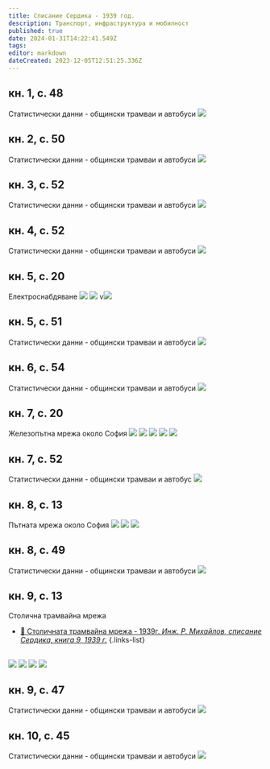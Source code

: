 ```yaml
---
title: Списание Сердика - 1939 год.
description: Транспорт, инфраструктура и мобилност
published: true
date: 2024-01-31T14:22:41.549Z
tags: 
editor: markdown
dateCreated: 2023-12-05T12:51:25.336Z
---
```


## кн. 1, с. 48
Статистически данни - общински трамваи и автобуси
<img src="http://46.10.181.183:1518/trinmo/literature/spisanie-serdika/1939-1.jpg">


## кн. 2, с. 50
Статистически данни - общински трамваи и автобуси
<img src="http://46.10.181.183:1518/trinmo/literature/spisanie-serdika/1939-2.jpg">


## кн. 3, с. 52
Статистически данни - общински трамваи и автобуси
<img src="http://46.10.181.183:1518/trinmo/literature/spisanie-serdika/1939-3.jpg">


## кн. 4, с. 52
Статистически данни - общински трамваи и автобуси
<img src="http://46.10.181.183:1518/trinmo/literature/spisanie-serdika/1939-4.jpg">


## кн. 5, с. 20
Електроснабдяване
<img src="http://46.10.181.183:1518/trinmo/literature/spisanie-serdika/1939-5-p1.jpg">
<img src="http://46.10.181.183:1518/trinmo/literature/spisanie-serdika/1939-5-p2.jpg">
v<img src="http://46.10.181.183:1518/trinmo/literature/spisanie-serdika/1939-5-p3.jpg">


## кн. 5, с. 51
Статистически данни - общински трамваи и автобуси
<img src="http://46.10.181.183:1518/trinmo/literature/spisanie-serdika/1939-5-p4.jpg">

## кн. 6, с. 54
Статистически данни - общински трамваи и автобуси
<img src="http://46.10.181.183:1518/trinmo/literature/spisanie-serdika/1939-6.jpg">

## кн. 7, с. 20
Железопътна мрежа около София
<img src="http://46.10.181.183:1518/trinmo/literature/spisanie-serdika/1939-7-p1.jpg">
<img src="http://46.10.181.183:1518/trinmo/literature/spisanie-serdika/1939-7-p2.jpg">
<img src="http://46.10.181.183:1518/trinmo/literature/spisanie-serdika/1939-7-p3.jpg">
<img src="http://46.10.181.183:1518/trinmo/literature/spisanie-serdika/1939-7-p4.jpg">
<img src="http://46.10.181.183:1518/trinmo/literature/spisanie-serdika/1939-7-p5.jpg">

## кн. 7, с. 52
Статистически данни - общински трамваи и автобус
<img src="http://46.10.181.183:1518/trinmo/literature/spisanie-serdika/1939-7-p6.jpg">

## кн. 8, с. 13
Пътната мрежа около София
<img src="http://46.10.181.183:1518/trinmo/literature/spisanie-serdika/1939-8-p1.jpg">
<img src="http://46.10.181.183:1518/trinmo/literature/spisanie-serdika/1939-8-p2.jpg">
<img src="http://46.10.181.183:1518/trinmo/literature/spisanie-serdika/1939-8-p3.jpg">


## кн. 8, с. 49
Статистически данни - общински трамваи и автобуси
<img src="http://46.10.181.183:1518/trinmo/literature/spisanie-serdika/1939-8-p4.jpg">

## кн. 9, с. 13
Столична трамвайна мрежа
- [:train: Столичната трамвайна мрежа - 1939г. *Инж. Р. Михайлов, списание Сердика, книга 9, 1939 г.*](/bg/blog/stolichnata-tramvaina-mreja-1939)
{.links-list}  

<br><img src="http://46.10.181.183:1518/trinmo/literature/spisanie-serdika/1939-9-p1.jpg">
<img src="http://46.10.181.183:1518/trinmo/literature/spisanie-serdika/1939-9-p2.jpg">
<img src="http://46.10.181.183:1518/trinmo/literature/spisanie-serdika/1939-9-p3.jpg">
<img src="http://46.10.181.183:1518/trinmo/literature/spisanie-serdika/1939-9-p4.jpg">


## кн. 9, с. 47
Статистически данни - общински трамваи и автобуси
<img src="http://46.10.181.183:1518/trinmo/literature/spisanie-serdika/1939-9-p5.jpg">

## кн. 10, с. 45
Статистически данни - общински трамваи и автобуси
<img src="http://46.10.181.183:1518/trinmo/literature/spisanie-serdika/1939-10.jpg">